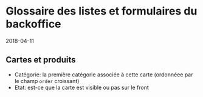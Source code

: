 Glossaire des listes et formulaires du backoffice
=====================
2018-04-11






Cartes et produits
-----------------------

- Catégorie: la première catégorie associée à cette carte (ordonnéee par le champ `order` croissant)
- Etat: est-ce que la carte est visible ou pas sur le front